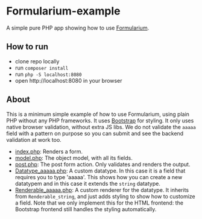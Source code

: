 # Formularium-example

A simple pure PHP app showing how to use [Formularium](https://github.com/Corollarium/Formularium).

## How to run

- clone repo locally
- run `composer install`
- run `php -S localhost:8080`
- open http://localhost:8080 in your browser

## About

This is a minimum simple example of how to use Formularium, using plain PHP without any PHP frameworks. It uses [Bootstrap](https://getbootstrap.com/) for styling. It only uses native browser validation, without extra JS libs. We do not validate the `aaaaa` field with a pattern on purpose so you can submit and see the backend validation at work too.

- [index.php](https://github.com/Corollarium/Formularium-example/blob/master/index.php): Renders a form.
- [model.php](https://github.com/Corollarium/Formularium-example/blob/master/model.php): The object model, with all its fields.
- [post.php](https://github.com/Corollarium/Formularium-example/blob/master/post.php): The post form action. Only validates and renders the output.
- [Datatype_aaaaa.php](https://github.com/Corollarium/Formularium-example/blob/master/Datatype_aaaaa.php): A custom datatype. In this case it is a field that requires you to 
type 'aaaaa'. This shows how you can create a new datatypem and in this case it extends the `string` datatype.
- [Renderable_aaaaa.php](https://github.com/Corollarium/Formularium-example/blob/master/Renderable_aaaaa.php): A custom renderer for the datatype. It inherits from `Renderable_string`, and just adds styling to show how to customize a field. Note that we only implement this for the HTML frontend: the Bootstrap frontend still handles the styling automatically. 
